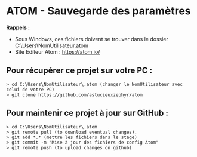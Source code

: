 # ATOM - Sauvegarde des paramètres

**Rappels :**
- Sous Windows, ces fichiers doivent se trouver dans le dossier C:\Users\NomUtilisateur\.atom
- Site Editeur Atom : https://atom.io/

## Pour récupérer ce projet sur votre PC :
    > cd C:\Users\NomUtilisateur\.atom (changer le NomUtilisateur avec celui de votre PC)
    > git clone https://github.com/astucieuxzephyr/atom

## Pour maintenir ce projet à jour sur GitHub :
    > cd C:\Users\NomUtilisateur\.atom
    > git remote pull (to download eventual changes).
    > git add *.* (mettre les fichiers dans le stage)
    > git commit -m "Mise à jour des fichiers de config Atom"
    > git remote push (to upload changes on github)

